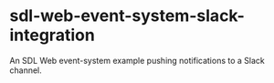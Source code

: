 # sdl-web-event-system-slack-integration
An SDL Web event-system example pushing notifications to a Slack channel. 

